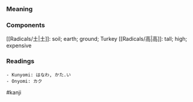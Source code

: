 ### Meaning



### Components

[[Radicals/土|土]]: soil; earth; ground; Turkey [[Radicals/高|高]]: tall; high; expensive

### Readings

```
- Kunyomi: はなわ, かた.い
- Onyomi: カク
```

#kanji